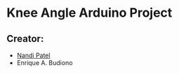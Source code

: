 # Knee Angle Arduino Project
## Creator:
- [Nandi Patel](https://github.com/nandipatel)
- Enrique A. Budiono

